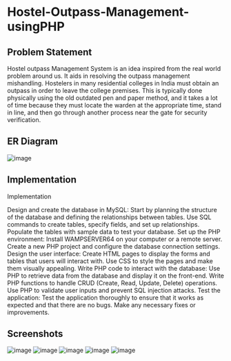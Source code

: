 # Hostel-Outpass-Management-usingPHP

## Problem Statement
Hostel outpass Management System is an idea inspired from the real world problem around us. It aids in resolving the outpass management mishandling. Hostelers in many residential colleges in India must obtain an outpass in order to leave the college premises. This is typically done physically using the old outdated pen and paper method, and it takes a lot of time because they must locate the warden at the appropriate time, stand in line, and then go through another process near the gate for security verification.

## ER Diagram

![image](https://github.com/hkcs1206/Hostel-Outpass-Management-usingPHP/assets/96352622/832b1fd0-29ca-4aff-9cd7-1e90481dc97b)

## Implementation

Implementation

Design and create the database in MySQL:
Start by planning the structure of the database and defining the relationships between tables.
Use SQL commands to create tables, specify fields, and set up relationships.
Populate the tables with sample data to test your database.
Set up the PHP environment:
Install WAMPSERVER64 on your computer or a remote server.
Create a new PHP project and configure the database connection settings.
Design the user interface:
Create HTML pages to display the forms and tables that users will interact with.
Use CSS to style the pages and make them visually appealing.
Write PHP code to interact with the database:
Use PHP to retrieve data from the database and display it on the front-end.
Write PHP functions to handle CRUD (Create, Read, Update, Delete) operations.
Use PHP to validate user inputs and prevent SQL injection attacks.
Test the application:
Test the application thoroughly to ensure that it works as expected and that there are no bugs.
Make any necessary fixes or improvements.

## Screenshots

![image](https://github.com/hkcs1206/Hostel-Outpass-Management-usingPHP/assets/96352622/5f3154c2-ae79-471f-b885-a111c5d42697)
![image](https://github.com/hkcs1206/Hostel-Outpass-Management-usingPHP/assets/96352622/250f8d54-1e29-4717-9a91-addf344b52e4)
![image](https://github.com/hkcs1206/Hostel-Outpass-Management-usingPHP/assets/96352622/bfca68c9-963c-4277-bb0d-e64eaf39359d)
![image](https://github.com/hkcs1206/Hostel-Outpass-Management-usingPHP/assets/96352622/4f575cbf-4acc-43aa-9da2-73559d4446e0)
![image](https://github.com/hkcs1206/Hostel-Outpass-Management-usingPHP/assets/96352622/193a91b8-8474-443e-87f3-8f87472f61b1)


